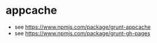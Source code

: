 # appcache

* see https://www.npmjs.com/package/grunt-appcache
* see https://www.npmjs.com/package/grunt-gh-pages
